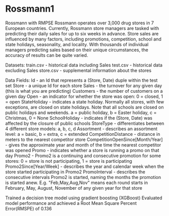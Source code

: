 # Rossmann1
Rossmann with RMPSE
Rossmann operates over 3,000 drug stores in 7 European countries. Currently, Rossmann store managers are tasked with predicting their daily sales for up to six weeks in advance. Store sales are influenced by many factors, including promotions, competition, school and state holidays, seasonality, and locality. With thousands of individual managers predicting sales based on their unique circumstances, the accuracy of results can be quite varied.

Datasets:
 train.csv - historical data including Sales
 test.csv - historical data excluding Sales
 store.csv - supplemental information about the stores

Data Fields:
 Id - an Id that represents a (Store, Date) duple within the test set
 Store - a unique Id for each store
 Sales - the turnover for any given day (this is what you are predicting)
 Customers - the number of customers on a given day
 Open - an indicator for whether the store was open: 0 = closed, 1 = open
 StateHoliday - indicates a state holiday. Normally all stores, with few exceptions, are closed on state holidays. Note that all schools                   are closed on public holidays and weekends. a = public holiday, b = Easter holiday, c = Christmas, 0 = None
 SchoolHoliday - indicates if the (Store, Date) was affected by the closure of public schools
 StoreType - differentiates between 4 different store models: a, b, c, d
 Assortment - describes an assortment level: a = basic, b = extra, c = extended
 CompetitionDistance - distance in meters to the nearest competitor store
 CompetitionOpenSince[Month/Year] - gives the approximate year and month of the time the nearest competitor was opened
 Promo - indicates whether a store is running a promo on that day
 Promo2 - Promo2 is a continuing and consecutive promotion for some stores: 0 = store is not participating, 1 = store is participating
 Promo2Since[Year/Week] - describes the year and calendar week when the store started participating in Promo2
 PromoInterval - describes the consecutive intervals Promo2 is started, naming the months the promotion is started anew. E.g.                              "Feb,May,Aug,Nov" means each round starts in February, May, August, November of any given year for that store
 
 
Trained a decision tree model using gradient boosting (XGBoost) 
Evaluated model performance and achieved a Root Mean Square Percent Error(RMSPE) of 0.136
   
